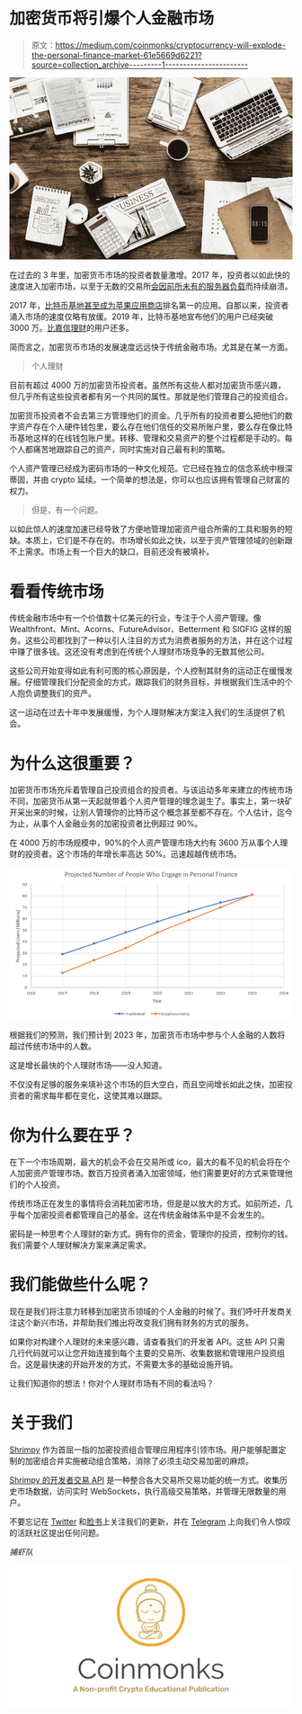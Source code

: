 # 加密货币将引爆个人金融市场

> 原文：<https://medium.com/coinmonks/cryptocurrency-will-explode-the-personal-finance-market-61e5669d6221?source=collection_archive---------1----------------------->

![](img/c2e1e77726c506234dae214605b1e9bd.png)

在过去的 3 年里，加密货币市场的投资者数量激增。2017 年，投资者以如此快的速度进入加密市场，以至于无数的交易所[会因前所未有的服务器负载](https://www.businessinsider.com/crypto-exchanges-are-shutting-out-new-users-because-they-cant-keep-up-with-demand-2017-12)而持续崩溃。

2017 年，[比特币基地甚至成为苹果应用商店](https://www.vox.com/2017/12/7/16749536/coinbase-bitcoin-most-downloaded-app-iphone)排名第一的应用。自那以来，投资者涌入市场的速度仅略有放缓。2019 年，比特币基地宣布他们的用户已经突破 3000 万。[比嘉信理财](https://www.investopedia.com/news/coinbase-has-more-users-schwab/)的用户还多。

简而言之，加密货币市场的发展速度远远快于传统金融市场。尤其是在某一方面。

> 个人理财

目前有超过 4000 万的加密货币投资者。虽然所有这些人都对加密货币感兴趣，但几乎所有这些投资者都有另一个共同的属性。那就是他们管理自己的投资组合。

加密货币投资者不会去第三方管理他们的资金。几乎所有的投资者要么把他们的数字资产存在个人硬件钱包里，要么存在他们信任的交易所账户里，要么存在像比特币基地这样的在线钱包账户里。转移、管理和交易资产的整个过程都是手动的。每个人都痛苦地跟踪自己的资产，同时实施对自己最有利的策略。

个人资产管理已经成为密码市场的一种文化规范。它已经在独立的信念系统中根深蒂固，并由 crypto 延续。一个简单的想法是，你可以也应该拥有管理自己财富的权力。

> 但是，有一个问题。

以如此惊人的速度加速已经导致了方便地管理加密资产组合所需的工具和服务的短缺。本质上，它们是不存在的。市场增长如此之快，以至于资产管理领域的创新跟不上需求。市场上有一个巨大的缺口，目前还没有被填补。

# 看看传统市场

传统金融市场中有一个价值数十亿美元的行业，专注于个人资产管理。像 Wealthfront、Mint、Acorns、FutureAdvisor、Betterment 和 SIGFIG 这样的服务。这些公司都找到了一种以引人注目的方式为消费者服务的方法，并在这个过程中赚了很多钱。这还没有考虑到在传统个人理财市场竞争的无数其他公司。

这些公司开始变得如此有利可图的核心原因是，个人控制其财务的运动正在缓慢发展。仔细管理我们分配资金的方式，跟踪我们的财务目标，并根据我们生活中的个人抱负调整我们的资产。

这一运动在过去十年中发展缓慢，为个人理财解决方案注入我们的生活提供了机会。

# 为什么这很重要？

加密货币市场充斥着管理自己投资组合的投资者。与该运动多年来建立的传统市场不同，加密货币从第一天起就带着个人资产管理的理念诞生了。事实上，第一块矿开采出来的时候，让别人管理你的比特币这个概念甚至都不存在。个人估计，迄今为止，从事个人金融业务的加密投资者比例超过 90%。

在 4000 万的市场规模中，90%的个人资产管理市场大约有 3600 万从事个人理财的投资者。这个市场的年增长率高达 50%。迅速超越传统市场。

![](img/ec00f8e80c5d97e505a9eb80659555a9.png)

根据我们的预测，我们预计到 2023 年，加密货币市场中参与个人金融的人数将超过传统市场中的人数。

这是增长最快的个人理财市场——没人知道。

不仅没有足够的服务来填补这个市场的巨大空白，而且空间增长如此之快，加密投资者的需求每年都在变化，这使其难以跟踪。

# 你为什么要在乎？

在下一个市场周期，最大的机会不会在交易所或 ico，最大的看不见的机会将在个人加密资产管理市场。数百万投资者涌入加密领域，他们需要更好的方式来管理他们的个人投资。

传统市场正在发生的事情将会消耗加密市场，但是是以放大的方式。如前所述，几乎每个加密投资者都管理自己的基金。这在传统金融体系中是不会发生的。

密码是一种思考个人理财的新方式。拥有你的资金，管理你的投资，控制你的钱。我们需要个人理财解决方案来满足需求。

# 我们能做些什么呢？

现在是我们将注意力转移到加密货币领域的个人金融的时候了。我们呼吁开发商关注这个新兴市场，并帮助我们推出将改变我们拥有财务的方式的服务。

如果你对构建个人理财的未来感兴趣，请查看我们的开发者 API。这些 API 只需几行代码就可以让您开始连接到每个主要的交易所、收集数据和管理用户投资组合。这是最快速的开始开发的方式，不需要太多的基础设施开销。

让我们知道你的想法！你对个人理财市场有不同的看法吗？

# 关于我们

[Shrimpy](https://shrimpy.io/referral?r=I6VFZ7d2E) 作为首屈一指的加密投资组合管理应用程序引领市场。用户能够配置定制的加密组合并实施被动组合策略，消除了必须主动交易加密的麻烦。

[Shrimpy 的开发者交易 API](https://developers.shrimpy.io/) 是一种整合各大交易所交易功能的统一方式。收集历史市场数据，访问实时 WebSockets，执行高级交易策略，并管理无限数量的用户。

不要忘记在 [Twitter](https://twitter.com/ShrimpyApp) 和[脸书](https://www.facebook.com/ShrimpyApp)上关注我们的更新，并在 [Telegram](https://t.me/ShrimpyGroup) 上向我们令人惊叹的活跃社区提出任何问题。

*捕虾队*

[![](img/a06b758bdcc47dca7c2504f298674d87.png)](https://coincodecap.com)